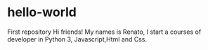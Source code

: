 # hello-world
First repository
Hi friends!
My names is Renato, I start a courses of developer in Python 3, Javascript,Html and Css.
